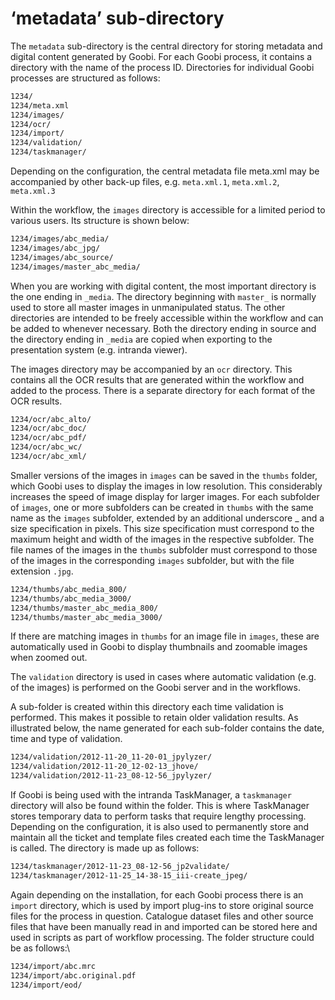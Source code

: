 # ‘metadata’ sub-directory

The `metadata` sub-directory is the central directory for storing metadata and digital content generated by Goobi. For each Goobi process, it contains a directory with the name of the process ID. Directories for individual Goobi processes are structured as follows:

```bash
1234/
1234/meta.xml
1234/images/
1234/ocr/
1234/import/
1234/validation/
1234/taskmanager/
```

Depending on the configuration, the central metadata file meta.xml may be accompanied by other back-up files, e.g. `meta.xml.1`, `meta.xml.2`, `meta.xml.3`

Within the workflow, the `images` directory is accessible for a limited period to various users. Its structure is shown below:

```bash
1234/images/abc_media/
1234/images/abc_jpg/
1234/images/abc_source/
1234/images/master_abc_media/
```

When you are working with digital content, the most important directory is the one ending in `_media`. The directory beginning with `master_` is normally used to store all master images in unmanipulated status. The other directories are intended to be freely accessible within the workflow and can be added to whenever necessary. Both the directory ending in source and the directory ending in `_media` are copied when exporting to the presentation system (e.g. intranda viewer).

The images directory may be accompanied by an `ocr` directory. This contains all the OCR results that are generated within the workflow and added to the process. There is a separate directory for each format of the OCR results.

```bash
1234/ocr/abc_alto/
1234/ocr/abc_doc/
1234/ocr/abc_pdf/
1234/ocr/abc_wc/
1234/ocr/abc_xml/
```

Smaller versions of the images in `images` can be saved in the `thumbs` folder, which Goobi uses to display the images in low resolution. This considerably increases the speed of image display for larger images. For each subfolder of `images`, one or more subfolders can be created in `thumbs` with the same name as the `images` subfolder, extended by an additional underscore \_ and a size specification in pixels. This size specification must correspond to the maximum height and width of the images in the respective subfolder. The file names of the images in the `thumbs` subfolder must correspond to those of the images in the corresponding `images` subfolder, but with the file extension `.jpg`.


```bash
1234/thumbs/abc_media_800/
1234/thumbs/abc_media_3000/
1234/thumbs/master_abc_media_800/
1234/thumbs/master_abc_media_3000/
```

If there are matching images in `thumbs` for an image file in `images`, these are automatically used in Goobi to display thumbnails and zoomable images when zoomed out.

The `validation` directory is used in cases where automatic validation (e.g. of the images) is performed on the Goobi server and in the workflows.

A sub-folder is created within this directory each time validation is performed. This makes it possible to retain older validation results. As illustrated below, the name generated for each sub-folder contains the date, time and type of validation.

```bash
1234/validation/2012-11-20_11-20-01_jpylyzer/
1234/validation/2012-11-20_12-02-13_jhove/
1234/validation/2012-11-23_08-12-56_jpylyzer/
```

If Goobi is being used with the intranda TaskManager, a `taskmanager` directory will also be found within the folder. This is where TaskManager stores temporary data to perform tasks that require lengthy processing. Depending on the configuration, it is also used to permanently store and maintain all the ticket and template files created each time the TaskManager is called. The directory is made up as follows:

```bash
1234/taskmanager/2012-11-23_08-12-56_jp2validate/
1234/taskmanager/2012-11-25_14-38-15_iii-create_jpeg/
```

Again depending on the installation, for each Goobi process there is an `import` directory, which is used by import plug-ins to store original source files for the process in question. Catalogue dataset files and other source files that have been manually read in and imported can be stored here and used in scripts as part of workflow processing. The folder structure could be as follows:\


```bash
1234/import/abc.mrc
1234/import/abc.original.pdf
1234/import/eod/
```